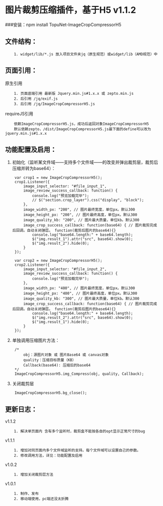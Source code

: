 # 图片裁剪压缩插件，基于H5 v1.1.2
###安装：npm install TopuNet-ImageCropCompressorH5

文件结构：
-------------
        1. widget/lib/*.js 放入项目文件夹jq（原生规范）或widget/lib（AMD规范）中

页面引用：
-------------
原生引用

        1. 页面底端引用 最新版 Jquery.min.js#1.x.x 或 zepto.min.js
        2. 后引用 /jq/exif.js
        3. 后引用 /jq/ImageCropCompressorH5.js

requireJS引用

        依赖ImageCropCompressorH5.js，成功后返回对象ImageCropCompressorH5
        默认依赖zepto，/dist/ImageCropCompressorH5.js最下面的define可以改为jquery.min.js#1.x.x

功能配置及启用：
--------------
1. 初始化（监听某文件域——支持多个文件域——的改变并弹出裁剪层，裁剪后压缩并转为base64）：

        var crop1 = new ImageCropCompressorH5();
        crop1.Listener({
            image_input_selector: "#file_input_1",
            image_review_success_callback: function() {
                console.log("预览加载完毕");
                // $("section.crop_layer").css("display", "block");
            },
            image_width_px: "200", // 图片最终宽度，单位px。默认300
            image_height_px: "200", // 图片最终高度，单位px。默认300
            image_quality_kb: "200", // 图片最大质量，单位kb。默认300
            image_crop_success_callback: function(base64) { // 图片裁剪完成后回调。自动关闭弹层。 function(裁剪后图片的base64){}
                console.log("base64.length:" + base64.length);
                $("img.result_1").attr("src", base64).show(0);
                $("img.result_2").hide(0);
            }
        });

        var crop2 = new ImageCropCompressorH5();
        crop2.Listener({
            image_input_selector: "#file_input_2",
            image_review_success_callback: function() {
                console.log("预览加载完毕");
            },
            image_width_px: "400", // 图片最终宽度，单位px。默认300
            image_height_px: "400", // 图片最终高度，单位px。默认300
            image_quality_kb: "300", // 图片最大质量，单位kb。默认300
            image_crop_success_callback: function(base64) { // 图片裁剪完成后回调。自动关闭弹层。 function(裁剪后图片的base64){}
                console.log("base64.length:" + base64.length);
                $("img.result_2").attr("src", base64).show(0);
                $("img.result_1").hide(0);
            }
        });

2. 单独调用压缩图片方法：

        /*
            obj：源图片对象 或 图片Base64 或 canvas对象
            quality：压缩目标质量（KB）
            Callback(base64): 压缩后的base64
        */
        ImageCropCompressorH5.img_Compress(obj, quality, Callback);

3. 关闭裁剪层

        ImageCropCompressorH5.bg_close();

更新日志：
-------------
v1.1.2

        1. 解决单页面内 含有多个监听时，裁剪盒不能按各自的opt显示正常尺寸的bug

v1.1.1

        1. 增加对同页面内多个文件域监听的支持。每个文件域可以设置自己的参数。
        2. 修改调用方法，详见：功能配置及启用

v1.0.2

        1. 增加关闭裁剪层方法
        
v1.0.1

        1. 制作、发布
        2. 移动端使用，pc端还没太折腾
        